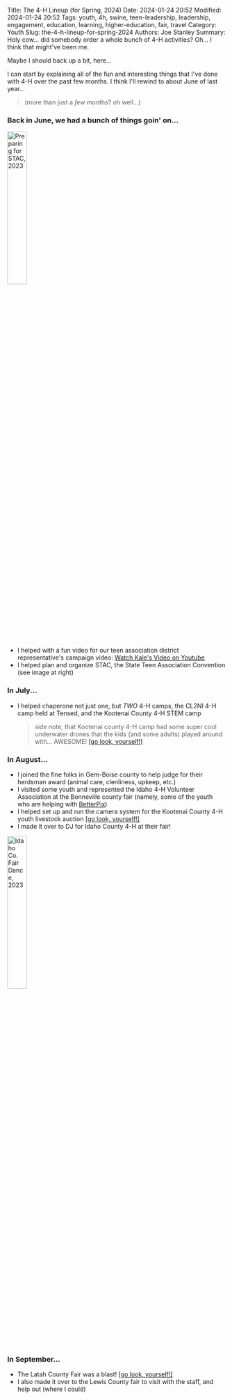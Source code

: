 Title: The 4-H Lineup (for Spring, 2024)
Date: 2024-01-24 20:52
Modified: 2024-01-24 20:52
Tags: youth, 4h, swine, teen-leadership, leadership, engagement, education, learning, higher-education, fair, travel
Category: Youth
Slug: the-4-h-lineup-for-spring-2024
Authors: Joe Stanley
Summary: Holy cow... did somebody order a whole bunch of 4-H activities? Oh... I think that might've been me.

Maybe I should back up a bit, here...

I can start by explaining all of the fun and interesting things that I've done with 4-H over the past few months. I think I'll rewind to about June of last year...

> (more than just a *few* months? oh well...)

### Back in June, we had a bunch of things goin' on...

<img src="{attach}/images/stac-prep-2023.jpg" style="width: 30%; align=right" alt="Preparing for STAC, 2023">

- I helped with a fun video for our teen association district representative's campaign video: [Watch Kale's Video on Youtube](https://youtu.be/ekmfGRu4-rY?si=lGsrvIvp0gkvf4qx)
- I helped plan and organize STAC, the State Teen Association Convention (see image at right)

### In July...

- I helped chaperone not just one, but *TWO* 4-H camps, the CL2NI 4-H camp held at Tensed, and the Kootenai County 4-H STEM camp
  > side note, that Kootenai county 4-H camp had some super cool underwater drones that the kids (and some adults) played around with... AWESOME! [[go look, yourself!]](https://immich.stanleysolutionsnw.com/share/cLxmInmj3lQZgnbGLg-hw8sP3wJE-m2Bp59NQNYmv3-B1ApO77oD_V5eiC224uyDgQA)

### In August...

- I joined the fine folks in Gem-Boise county to help judge for their herdsman award (animal care, clenliness, upkeep, etc.)
- I visited some youth and represented the Idaho 4-H Volunteer Association at the Bonneville county fair (namely, some of the youth who are helping with [BetterPix](https://gitlab.stanleysolutionsnw.com/idaho4h/4HPhotoUploader))
- I helped set up and run the camera system for the Kootenai County 4-H youth livestock auction [[go look, yourself!]](https://immich.stanleysolutionsnw.com/share/9gqF0E8WNQwSDywzREshncvK6cd1cNr85u87DdJGco5VqTAZEBzPlO_yJ6N9amBgYbk)
- I made it over to DJ for Idaho County 4-H at their fair!

<img src="{attach}/images/idaho-co-fair-2023.png" style="width: 30%;" alt="Idaho Co. Fair Dance, 2023">

### In September...

- The Latah County Fair was a blast! [[go look, yourself!]](https://immich.stanleysolutionsnw.com/share/w7XmzFmO1k-OVr6GAOGYnP3C5hvV4X0s3y1C6Y-oggy6wsD7-0MhbdJqLmxTT78OIhs)
- I also made it over to the Lewis County fair to visit with the staff, and help out (where I could)
